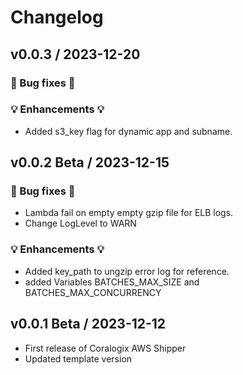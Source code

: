 # Changelog
## v0.0.3 / 2023-12-20
### 🧰 Bug fixes 🧰
### 💡 Enhancements 💡
- Added s3_key flag for dynamic app and subname.

## v0.0.2 Beta / 2023-12-15

### 🧰 Bug fixes 🧰
- Lambda fail on empty empty gzip file for ELB logs.
- Change LogLevel to WARN

### 💡 Enhancements 💡
- Added key_path to ungzip error log for reference.
- added Variables BATCHES_MAX_SIZE and BATCHES_MAX_CONCURRENCY

## v0.0.1 Beta / 2023-12-12

- First release of Coralogix AWS Shipper
- Updated template version
